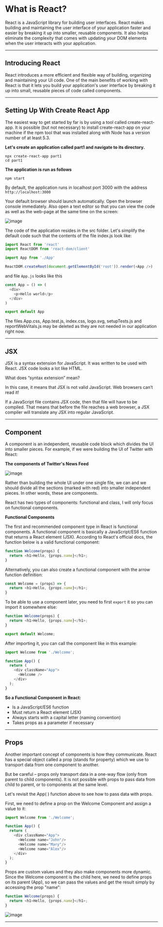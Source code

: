 # What is React?
React is a JavaScript library for building user interfaces. React makes building and maintaining the user interface of your application faster and easier by breaking it up into smaller, reusable components. It also helps eliminate the complexity that comes with updating your DOM elements when the user interacts with your application.

***

## Introducing React
React introduces a more efficient and flexible way of building, organizing and maintaining your UI code. One of the main benefits of working with React is that it lets you build your application's user interface by breaking it up into small, reusable pieces of code called components.

***

## Setting Up With Create React App
The easiest way to get started by far is by using a tool called create-react-app. It is possible (but not necessary) to install create-react-app on your machine if the npm tool that was installed along with Node has a version number of at least 5.3.

**Let's create an application called part1 and navigate to its directory.**

```
npx create-react-app part1
cd part1
```

**The application is run as follows**

```
npm start
```

By default, the application runs in localhost port 3000 with the address ```http://localhost:3000```

Your default browser should launch automatically. Open the browser console immediately. Also open a text editor so that you can view the code as well as the web-page at the same time on the screen:

![image](https://user-images.githubusercontent.com/25232528/191854067-4edff981-04d1-4962-84d0-7e44e97838a5.png)

The code of the application resides in the src folder. Let's simplify the default code such that the contents of the file index.js look like:

```js
import React from 'react'
import ReactDOM from 'react-dom/client'

import App from './App'

ReactDOM.createRoot(document.getElementById('root')).render(<App />)
```

and file ```App.js``` looks like this

```js
const App = () => (
  <div>
    <p>Hello world</p>
  </div>
)

export default App
```

The files App.css, App.test.js, index.css, logo.svg, setupTests.js and reportWebVitals.js may be deleted as they are not needed in our application right now.

***

## JSX
JSX is a syntax extension for JavaScript. It was written to be used with React. JSX code looks a lot like HTML.

What does “syntax extension” mean?

In this case, it means that JSX is not valid JavaScript. Web browsers can’t read it!

If a JavaScript file contains JSX code, then that file will have to be compiled. That means that before the file reaches a web browser, a JSX compiler will translate any JSX into regular JavaScript.

***

## Component
A component is an independent, reusable code block which divides the UI into smaller pieces. For example, if we were building the UI of Twitter with React:

**The components of Twitter's News Feed**

![image](https://user-images.githubusercontent.com/25232528/191860510-35a192b9-15c4-4d14-bc7c-62fc9d97c4a7.png)

Rather than building the whole UI under one single file, we can and we should divide all the sections (marked with red) into smaller independent pieces. In other words, these are components.

React has two types of components: functional and class, I will only focus on functional components.


**Functional Components**

The first and recommended component type in React is functional components. A functional component is basically a JavaScript/ES6 function that returns a React element (JSX). According to React's official docs, the function below is a valid functional component:

```js
function Welcome(props) {
  return <h1>Hello, {props.name}</h1>;
}
```

Alternatively, you can also create a functional component with the arrow function definition:

```js
const Welcome = (props) => { 
  return <h1>Hello, {props.name}</h1>; 
}
```

To be able to use a component later, you need to first ```export``` it so you can import it somewhere else:

```js
function Welcome(props) {
  return <h1>Hello, {props.name}</h1>;
}

export default Welcome;
```

After importing it, you can call the component like in this example:

```js
import Welcome from './Welcome';

function App() { 
  return (
    <div className="App">
      <Welcome />
    </div>
  );
}
```

**So a Functional Component in React:**

* Is a JavaScript/ES6 function
* Must return a React element (JSX)
* Always starts with a capital letter (naming convention)
* Takes props as a parameter if necessary

***

## Props 
Another important concept of components is how they communicate. React has a special object called a prop (stands for property) which we use to transport data from one component to another.

But be careful – props only transport data in a one-way flow (only from parent to child components). It is not possible with props to pass data from child to parent, or to components at the same level.

Let's revisit the App( ) function above to see how to pass data with props.

First, we need to define a prop on the Welcome Component and assign a value to it:

```js
import Welcome from './Welcome';

function App() { 
  return (
    <div className="App">
      <Welcome name="John"/>
      <Welcome name="Mary"/>
      <Welcome name="Alex"/>
    </div>
  );
}
```

Props are custom values and they also make components more dynamic. Since the Welcome component is the child here, we need to define props on its parent (App), so we can pass the values and get the result simply by accessing the prop "name":

```js
function Welcome(props) {
  return <h1>Hello, {props.name}</h1>;
}
```

![image](https://user-images.githubusercontent.com/25232528/191864664-6e01d10f-7456-43c7-8b84-06753e65667e.png)

***

